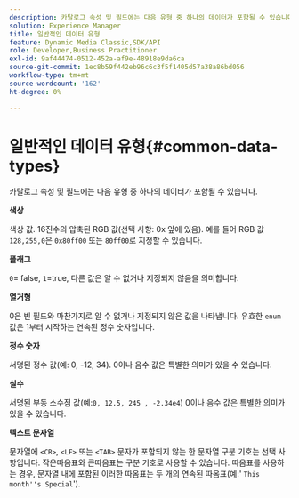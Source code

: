 ```yaml
---
description: 카탈로그 속성 및 필드에는 다음 유형 중 하나의 데이터가 포함될 수 있습니다.
solution: Experience Manager
title: 일반적인 데이터 유형
feature: Dynamic Media Classic,SDK/API
role: Developer,Business Practitioner
exl-id: 9af44474-0512-452a-af9e-48918e9da6ca
source-git-commit: 1ec8b59f442eb96c6c3f5f1405d57a38a86bd056
workflow-type: tm+mt
source-wordcount: '162'
ht-degree: 0%

---
```


# 일반적인 데이터 유형{#common-data-types}

카탈로그 속성 및 필드에는 다음 유형 중 하나의 데이터가 포함될 수 있습니다.

**색상**

색상 값. 16진수의 압축된 RGB 값(선택 사항: 0x 앞에 있음). 예를 들어 RGB 값 `128,255,0`은 `0x80ff00` 또는 `80ff00`로 지정할 수 있습니다.

**플래그**

`0`= false,  `1`=true, 다른 값은 알 수 없거나 지정되지 않음을 의미합니다.

**열거형**

0은 빈 필드와 마찬가지로 알 수 없거나 지정되지 않은 값을 나타냅니다. 유효한 `enum` 값은 1부터 시작하는 연속된 정수 숫자입니다.

**정수 숫자**

서명된 정수 값(예: 0, -12, 34). 0이나 음수 값은 특별한 의미가 있을 수 있습니다.

**실수**

서명된 부동 소수점 값(예:`0, 12.5, 245 , -2.34e4`) 0이나 음수 값은 특별한 의미가 있을 수 있습니다.

**텍스트 문자열**

문자열에 `<CR>`, `<LF>` 또는 `<TAB>` 문자가 포함되지 않는 한 문자열 구분 기호는 선택 사항입니다. 작은따옴표와 큰따옴표는 구분 기호로 사용할 수 있습니다. 따옴표를 사용하는 경우, 문자열 내에 포함된 이러한 따옴표는 두 개의 연속된 따옴표(예:&#39; `This month''s Special`&#39;).
